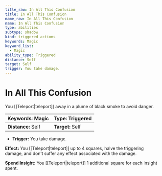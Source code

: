 ```yaml
---
title_raw: In All This Confusion
title: In All This Confusion
name_raw: In All This Confusion
name: In All This Confusion
type: abilities
subtype: shadow
kind: triggered actions
keywords: Magic
keyword_list:
  - Magic
ability_type: Triggered
distance: Self
target: Self
trigger: You take damage.
---
```


# In All This Confusion

You [[Teleport|teleport]] away in a plume of black smoke to avoid danger.

<!-- @nosort -->

| **Keywords:** Magic | **Type:** Triggered |
| :------------------ | :------------------ |
| **Distance:** Self  | **Target:** Self    |

- **Trigger:** You take damage.

**Effect:** You [[Teleport|teleport]] up to 4 squares, halve the triggering damage, and don't suffer any effect associated with the damage.

**Spend Insight:** You [[Teleport|teleport]] 1 additional square for each insight spent.
